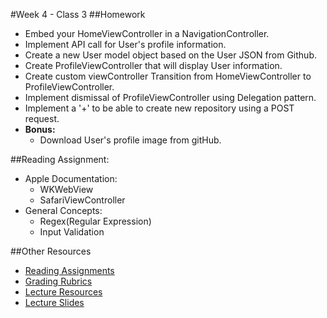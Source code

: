 #Week 4 - Class 3
##Homework
* Embed your HomeViewController in a NavigationController.
* Implement API call for User's profile information.
* Create a new User model object based on the User JSON from Github.
* Create ProfileViewController that will display User information.
* Create custom viewController Transition from HomeViewController to ProfileViewController.
* Implement dismissal of ProfileViewController using Delegation pattern.
* Implement a '+' to be able to create new repository using a POST request.
* **Bonus:**
	* Download User's profile image from gitHub.

##Reading Assignment:
* Apple Documentation:
  * WKWebView
  * SafariViewController
* General Concepts:
  * Regex(Regular Expression)
  * Input Validation

##Other Resources
* [Reading Assignments](../../Resources/ra-grading-standard/)
* [Grading Rubrics](../../Resources/)
* [Lecture Resources](lecture/)
* [Lecture Slides](https://www.icloud.com/keynote/000lReqBJ1v41Z9NFhFkN3I8g#Week4_Day3)
